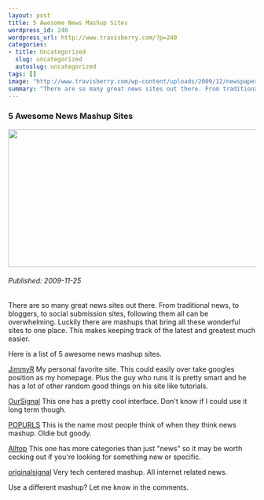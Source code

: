 ```yaml
--- 
layout: post
title: 5 Awesome News Mashup Sites
wordpress_id: 240
wordpress_url: http://www.travisberry.com/?p=240
categories: 
- title: Uncategorized
  slug: uncategorized
  autoslug: uncategorized
tags: []
image: "http://www.travisberry.com/wp-content/uploads/2009/12/newspapers.jpg"
summary: "There are so many great news sites out there. From traditional news, to bloggers, to social submission sites, following them all can be overwhelming. Luckily there are mashups that bring all these wonderful sites to one place."
---
```

<article class="post clearfix">
  <h3>5 Awesome News Mashup Sites</h3>
  <a href="http://www.flickr.com/photos/shironekoeuro/4040697914/" class="postImageLink"><img src="http://www.travisberry.com/wp-content/uploads/2009/12/newspapers.jpg" alt="" class="thumbnail alignleft" width=640 height=280 /></a>
  <h6>Published: 2009-11-25</h6>

There are so many great news sites out there. From traditional news, to bloggers, to social submission sites, following them all can be overwhelming. Luckily there are mashups that bring all these wonderful sites to one place. This makes keeping track of the latest and greatest much easier.  
<div class="clearfix"></div>
Here is a list of 5 awesome news mashup sites.

[JimmyR](http://www.jimmyr.com) My personal favorite site. This could easily over take googles position as my homepage. Plus the guy who runs it is pretty smart and he has a lot of other random good things on his site like tutorials.

[OurSignal](http://oursignal.com/static/about) This one has a pretty cool interface. Don't know if I could use it long term though.

[POPURLS](http://popurls.com/) This is the name most people think of when they think news mashup. Oldie but goody.

[Alltop](http://alltop.com/) This one has more categories than just "news" so it may be worth cecking out if you're looking for something new or specific.

[originalsignal](http://web20.originalsignal.com/) Very tech centered mashup. All internet related news.

Use a different mashup? Let me know in the comments.

</article>